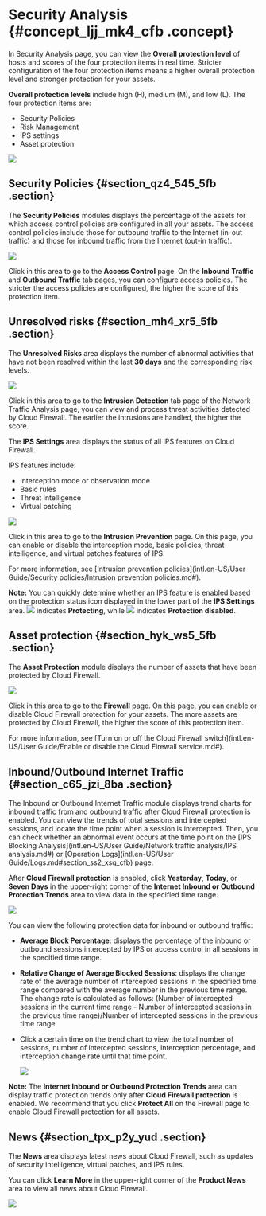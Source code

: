 # Security Analysis {#concept_ljj_mk4_cfb .concept}

In Security Analysis page, you can view the **Overall protection level** of hosts and scores of the four protection items in real time. Stricter configuration of the four protection items means a higher overall protection level and stronger protection for your assets.

**Overall protection levels** include high \(H\), medium \(M\), and low \(L\). The four protection items are:

-   Security Policies
-   Risk Management
-   IPS settings
-   Asset protection

![](http://static-aliyun-doc.oss-cn-hangzhou.aliyuncs.com/assets/img/21267/155654097011751_en-US.png)

## Security Policies {#section_qz4_545_5fb .section}

The **Security Policies** modules displays the percentage of the assets for which access control policies are configured in all your assets. The access control policies include those for outbound traffic to the Internet \(in-out traffic\) and those for inbound traffic from the Internet \(out-in traffic\).

![](http://static-aliyun-doc.oss-cn-hangzhou.aliyuncs.com/assets/img/21267/155654097045842_en-US.png)

Click in this area to go to the **Access Control** page. On the **Inbound Traffic** and **Outbound Traffic** tab pages, you can configure access policies. The stricter the access policies are configured, the higher the score of this protection item.

## Unresolved risks {#section_mh4_xr5_5fb .section}

The **Unresolved Risks** area displays the number of abnormal activities that have not been resolved within the last **30 days** and the corresponding risk levels.

![](http://static-aliyun-doc.oss-cn-hangzhou.aliyuncs.com/assets/img/21267/155654097045843_en-US.png)

Click in this area to go to the **Intrusion Detection** tab page of the Network Traffic Analysis page, you can view and process threat activities detected by Cloud Firewall. The earlier the intrusions are handled, the higher the score.

The **IPS Settings** area displays the status of all IPS features on Cloud Firewall.

IPS features include:

-   Interception mode or observation mode
-   Basic rules
-   Threat intelligence
-   Virtual patching

![](http://static-aliyun-doc.oss-cn-hangzhou.aliyuncs.com/assets/img/21267/155654097245844_en-US.png)

Click in this area to go to the **Intrusion Prevention** page. On this page, you can enable or disable the interception mode, basic policies, threat intelligence, and virtual patches features of IPS.

For more information, see [Intrusion prevention policies](intl.en-US/User Guide/Security policies/Intrusion prevention policies.md#).

**Note:** You can quickly determine whether an IPS feature is enabled based on the protection status icon displayed in the lower part of the **IPS Settings** area. ![](http://static-aliyun-doc.oss-cn-hangzhou.aliyuncs.com/assets/img/21267/155654097235248_en-US.png) indicates **Protecting**, while ![](http://static-aliyun-doc.oss-cn-hangzhou.aliyuncs.com/assets/img/21267/155654097235249_en-US.png) indicates **Protection disabled**.

## Asset protection {#section_hyk_ws5_5fb .section}

The **Asset Protection** module displays the number of assets that have been protected by Cloud Firewall.

![](http://static-aliyun-doc.oss-cn-hangzhou.aliyuncs.com/assets/img/21267/155654097245845_en-US.png)

Click in this area to go to the **Firewall** page. On this page, you can enable or disable Cloud Firewall protection for your assets. The more assets are protected by Cloud Firewall, the higher the score of this protection item.

For more information, see [Turn on or off the Cloud Firewall switch](intl.en-US/User Guide/Enable or disable the Cloud Firewall service.md#).

## Inbound/Outbound Internet Traffic {#section_c65_jzi_8ba .section}

The Inbound or Outbound Internet Traffic module displays trend charts for inbound traffic from and outbound traffic after Cloud Firewall protection is enabled. You can view the trends of total sessions and intercepted sessions, and locate the time point when a session is intercepted. Then, you can check whether an abnormal event occurs at the time point on the [IPS Blocking Analysis](intl.en-US/User Guide/Network traffic analysis/IPS analysis.md#) or [Operation Logs](intl.en-US/User Guide/Logs.md#section_ss2_xsq_cfb) page.

After **Cloud Firewall protection** is enabled, click **Yesterday**, **Today**, or **Seven Days** in the upper-right corner of the **Internet Inbound or Outbound Protection Trends** area to view data in the specified time range.

![](http://static-aliyun-doc.oss-cn-hangzhou.aliyuncs.com/assets/img/21267/155654097245846_en-US.png)

You can view the following protection data for inbound or outbound traffic:

-   **Average Block Percentage**: displays the percentage of the inbound or outbound sessions intercepted by IPS or access control in all sessions in the specified time range.
-   **Relative Change of Average Blocked Sessions**: displays the change rate of the average number of intercepted sessions in the specified time range compared with the average number in the previous time range. The change rate is calculated as follows: \(Number of intercepted sessions in the current time range - Number of intercepted sessions in the previous time range\)/Number of intercepted sessions in the previous time range
-   Click a certain time on the trend chart to view the total number of sessions, number of intercepted sessions, interception percentage, and interception change rate until that time point.

    ![](http://static-aliyun-doc.oss-cn-hangzhou.aliyuncs.com/assets/img/21267/155654097245847_en-US.png)


**Note:** The **Internet Inbound or Outbound Protection Trends** area can display traffic protection trends only after **Cloud Firewall protection** is enabled. We recommend that you click **Protect All** on the Firewall page to enable Cloud Firewall protection for all assets.

## News {#section_tpx_p2y_yud .section}

The **News** area displays latest news about Cloud Firewall, such as updates of security intelligence, virtual patches, and IPS rules.

You can click **Learn More** in the upper-right corner of the **Product News** area to view all news about Cloud Firewall.

![](http://static-aliyun-doc.oss-cn-hangzhou.aliyuncs.com/assets/img/21267/155654097346008_en-US.png)

